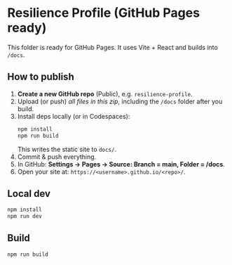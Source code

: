 # Resilience Profile (GitHub Pages ready)

This folder is ready for GitHub Pages. It uses Vite + React and builds into `/docs`.

## How to publish

1. **Create a new GitHub repo** (Public), e.g. `resilience-profile`.
2. Upload (or push) *all files in this zip*, including the `/docs` folder after you build.
3. Install deps locally (or in Codespaces):  
   ```bash
   npm install
   npm run build
   ```
   This writes the static site to `docs/`.
4. Commit & push everything.
5. In GitHub: **Settings → Pages → Source: Branch = main, Folder = /docs**.
6. Open your site at: `https://<username>.github.io/<repo>/`.

## Local dev
```bash
npm install
npm run dev
```

## Build
```bash
npm run build
```
